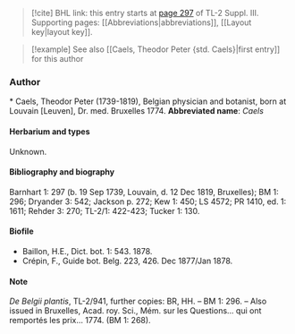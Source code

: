 > [!cite] BHL link: this entry starts at [page 297](https://www.biodiversitylibrary.org/page/33266604) of TL-2 Suppl. III.
> Supporting pages: [[Abbreviations|abbreviations]], [[Layout key|layout key]].

> [!example] See also [[Caels, Theodor Peter {std. Caels}|first entry]] for this author

### Author

\* Caels, Theodor Peter (1739-1819), Belgian physician and botanist, born at Louvain \[Leuven\], Dr. med. Bruxelles 1774. 
**Abbreviated name**: *Caels*

#### Herbarium and types

Unknown.

#### Bibliography and biography

Barnhart 1: 297 (b. 19 Sep 1739, Louvain, d. 12 Dec 1819, Bruxelles); BM 1: 296; Dryander 3: 542; Jackson p. 272; Kew 1: 450; LS 4572; PR 1410, ed. 1: 1611; Rehder 3: 270; TL-2/1: 422-423; Tucker 1: 130.

#### Biofile

- Baillon, H.E., Dict. bot. 1: 543. 1878.
- Crépin, F., Guide bot. Belg. 223, 426. Dec 1877/Jan 1878.

#### Note

*De Belgii plantis*, TL-2/941, further copies: BR, HH. – BM 1: 296. – Also issued in Bruxelles, Acad. roy. Sci., Mém. sur les Questions... qui ont remportés les prix... 1774. (BM 1: 268).

